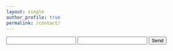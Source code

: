 ```yaml
---
layout: single
author_profile: true
permalink: /contact/
---
```


<form action="https://formspree.io/your@email.com" method="POST">
    <input type="text" name="name">
    <input type="email" name= "_replyto">
    <input type="submit" value="Send">
</form>
